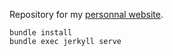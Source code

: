 
Repository for my [personnal website](https://lachrist.github.io).

```
bundle install
bundle exec jerkyll serve
```
